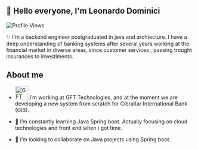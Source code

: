 ## 👋 Hello everyone, I'm Leonardo Dominici

![Profile Views](https://komarev.com/ghpvc/?username=leonardodominici&color=blue)

✨ I'm a backend engineer postgraduated in java and archtecture. I have a deep understanding of banking systems after several years working at the financial market in diverse areas, since customer services , passing trought insurances to investiments.

## About me

- <a href="https://www.gft.com" target="_blank"> <img src="https://github.com/user-attachments/assets/ae5dd2e8-d712-4405-a4cc-6a61c6558d1e" alt="GFT Logo" width="35"/> </a> I’m working at GFT Technologies, and at the moment we are developing a new system from scratch for Gibraltar International Bank (GIB).

- 🌱 I’m constantly learning Java Spring boot. Actually focusing on cloud technologies and front end when i got time.

- 👯 I’m looking to collaborate on Java projects using Spring boot.

<!--

**LeoDominici71/LeoDominici71** is a ✨ _special_ ✨ repository because its `README.md` (this file) appears on your GitHub profile.

Here are some ideas to get you started:

- 🔭 I’m currently working on ...
- 🌱 I’m currently learning ...
- 👯 I’m looking to collaborate on ...
- 🤔 I’m looking for help with ...
- 💬 Ask me about ...
- 📫 How to reach me: ...
- 😄 Pronouns: ...
- ⚡ Fun fact: ...
-->
